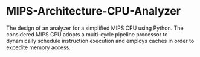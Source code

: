 # MIPS-Architecture-CPU-Analyzer
The design of an analyzer for a simplified MIPS CPU using Python. The considered MIPS CPU adopts a multi-cycle pipeline processor to dynamically schedule instruction execution and employs caches in order to expedite memory access.

